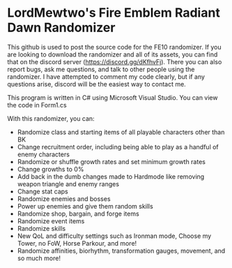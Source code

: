 # LordMewtwo's Fire Emblem Radiant Dawn Randomizer
This github is used to post the source code for the FE10 randomizer. If you are looking to download the randomizer and all of its
assets, you can find that on the discord server (https://discord.gg/dKfhvFj). There you can also report bugs, ask me questions, 
and talk to other people using the randomizer. I have attempted to comment my code clearly, but if any questions arise, discord will
be the easiest way to contact me.

This program is written in C# using Microsoft Visual Studio. You can view the code in Form1.cs

With this randomizer, you can:
- Randomize class and starting items of all playable characters other than BK
- Change recruitment order, including being able to play as a handful of enemy characters
- Randomize or shuffle growth rates and set minimum growth rates
- Change growths to 0%
- Add back in the dumb changes made to Hardmode like removing weapon triangle and enemy ranges
- Change stat caps
- Randomize enemies and bosses
- Power up enemies and give them random skills
- Randomize shop, bargain, and forge items
- Randomize event items
- Randomize skills
- New QoL and difficulty settings such as Ironman mode, Choose my Tower, no FoW, Horse Parkour, and more!
- Randomize affinities, biorhythm, transformation gauges, movement, and so much more!



